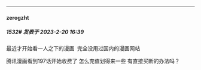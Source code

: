 
*****

####  zerogzht  
##### 1532#       发表于 2023-2-20 16:39

最近才开始看一人之下的漫画  完全没用过国内的漫画网站 

腾讯漫画看到197话开始收费了 怎么充值划得来一些 有直接买断的办法吗？

